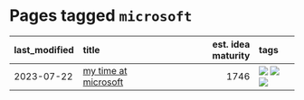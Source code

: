 # Pages tagged `microsoft`

|last_modified|title|est. idea maturity|tags
|:---|:---|---:|:---|
|2023-07-22|[my time at microsoft](../my_time_at_microsoft.md)|1746|[![](https://img.shields.io/badge/tag-amazon-1ee399)](../tags/amazon.md) [![](https://img.shields.io/badge/tag-autobiographical-49fd1a)](../tags/autobiographical.md) [![](https://img.shields.io/badge/tag-microsoft-6edb5)](../tags/microsoft.md)|